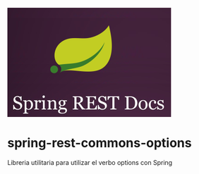 ![GitHub Logo](/images/Logo.png)
# spring-rest-commons-options
Libreria utilitaria para utilizar el verbo options con Spring
